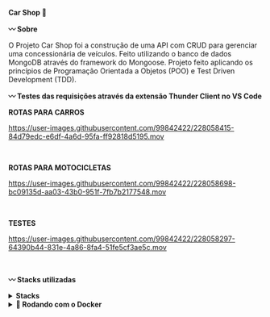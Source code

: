 <strong>Car Shop :car: </strong>

<strong>:wavy_dash: Sobre</strong>

O Projeto Car Shop foi a construção de uma API com CRUD para gerenciar uma concessionária de veículos. Feito utilizando o banco de dados MongoDB através do framework do Mongoose. Projeto feito aplicando os princípios de Programação Orientada a Objetos (POO) e Test Driven Development (TDD).

<strong>:wavy_dash: Testes das requisições através da extensão Thunder Client no VS Code</strong>

<strong>ROTAS PARA CARROS </strong>

https://user-images.githubusercontent.com/99842422/228058415-84d79edc-e6df-4a6d-95fa-ff92818d5195.mov

<br />

<strong>ROTAS PARA MOTOCICLETAS </strong>

https://user-images.githubusercontent.com/99842422/228058698-bc09135d-aa03-43b0-951f-7fb7b2177548.mov

<br />

<strong>TESTES </strong>

https://user-images.githubusercontent.com/99842422/228058297-64390b44-831e-4a86-8fa4-51fe5cf3ae5c.mov

<br />

<strong>:wavy_dash: Stacks utilizadas</strong>
<br />

<details>
  <summary><strong> Stacks </strong></summary><br />

  * Node JS
  * Typescript
  * Express
  * MongoDB
  * Mongoose
  * Docker
  * Mocha + Chai + Sinon

</details>

<details>
<summary><strong>🐳 Rodando com o Docker</strong></summary><br />

Obs: O seu docker-compose precisa estar na versão 1.29 ou superior.
 
Clone o projeto: <br />
`git clone git@github.com:layanenu/car-shop.git`

Entre no diretório do projeto: <br />
`cd car-shop`
  
Suba a orquestração de containers: <br />
`docker-compose up -d`
  
A aplicação poderá ser acessada através de: <br />
`Back-end: localhost:3001`
  
</details>
